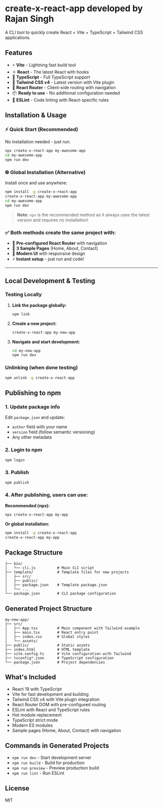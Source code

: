 # create-x-react-app developed by Rajan Singh

A CLI tool to quickly create React + Vite + TypeScript + Tailwind CSS applications.

## Features

- ⚡️ **Vite** - Lightning fast build tool
- ⚛️ **React** - The latest React with hooks
- 🔷 **TypeScript** - Full TypeScript support
- 🎨 **Tailwind CSS v4** - Latest version with Vite plugin
- 🧭 **React Router** - Client-side routing with navigation
- 📦 **Ready to use** - No additional configuration needed
- 🧹 **ESLint** - Code linting with React-specific rules

## Installation & Usage

### ⚡ Quick Start (Recommended)

No installation needed - just run:

```bash
npx create-x-react-app my-awesome-app
cd my-awesome-app
npm run dev
```

### 🌐 Global Installation (Alternative)

Install once and use anywhere:

```bash
npm install -g create-x-react-app
create-x-react-app my-awesome-app
cd my-awesome-app
npm run dev
```

> **Note:** `npx` is the recommended method as it always uses the latest version and requires no installation!

### ✅ Both methods create the same project with:

- 🧭 **Pre-configured React Router** with navigation
- 📱 **3 Sample Pages** (Home, About, Contact)
- 🎨 **Modern UI** with responsive design
- ⚡️ **Instant setup** - just run and code!

---

## Local Development & Testing

### Testing Locally

1. **Link the package globally:**

   ```bash
   npm link
   ```

2. **Create a new project:**

   ```bash
   create-x-react-app my-new-app
   ```

3. **Navigate and start development:**
   ```bash
   cd my-new-app
   npm run dev
   ```

### Unlinking (when done testing)

```bash
npm unlink -g create-x-react-app
```

## Publishing to npm

### 1. Update package info

Edit `package.json` and update:

- `author` field with your name
- `version` field (follow semantic versioning)
- Any other metadata

### 2. Login to npm

```bash
npm login
```

### 3. Publish

```bash
npm publish
```

### 4. After publishing, users can use:

**Recommended (npx):**

```bash
npx create-x-react-app my-app
```

**Or global installation:**

```bash
npm install -g create-x-react-app
create-x-react-app my-app
```

## Package Structure

```
├── bin/
│   └── cli.js          # Main CLI script
├── template/           # Template files for new projects
│   ├── src/
│   ├── public/
│   ├── package.json    # Template package.json
│   └── ...
└── package.json        # CLI package configuration
```

## Generated Project Structure

```
my-new-app/
├── src/
│   ├── App.tsx         # Main component with Tailwind example
│   ├── main.tsx        # React entry point
│   ├── index.css       # Global styles
│   └── assets/
├── public/             # Static assets
├── index.html          # HTML template
├── vite.config.ts      # Vite configuration with Tailwind
├── tsconfig*.json      # TypeScript configuration
└── package.json        # Project dependencies
```

## What's Included

- React 19 with TypeScript
- Vite for fast development and building
- Tailwind CSS v4 with Vite plugin integration
- React Router DOM with pre-configured routing
- ESLint with React and TypeScript rules
- Hot module replacement
- TypeScript strict mode
- Modern ES modules
- Sample pages (Home, About, Contact) with navigation

## Commands in Generated Projects

- `npm run dev` - Start development server
- `npm run build` - Build for production
- `npm run preview` - Preview production build
- `npm run lint` - Run ESLint

## License

MIT

